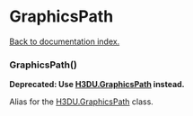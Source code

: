 # GraphicsPath

[Back to documentation index.](index.md)

### GraphicsPath() <a id='GraphicsPath'></a>

<b>Deprecated: Use <a href="H3DU.GraphicsPath.md">H3DU.GraphicsPath</a> instead.</b>

Alias for the <a href="H3DU.GraphicsPath.md">H3DU.GraphicsPath</a> class.
